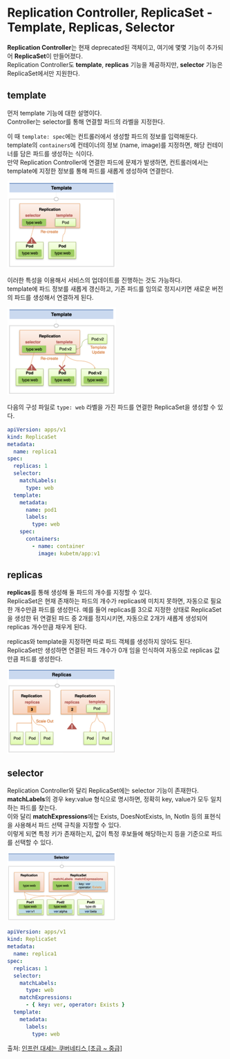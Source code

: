 # Replication Controller, ReplicaSet - Template, Replicas, Selector

**Replication Controller**는 현재 deprecated된 객체이고, 여기에 몇몇 기능이 추가되어 **ReplicaSet**이 만들어졌다.  
Replication Controller도 **template**, **replicas** 기능을 제공하지만, **selector** 기능은 ReplicaSet에서만 지원한다.

## template

먼저 template 기능에 대한 설명이다.  
Controller는 selector를 통해 연결할 파드의 라벨을 지정한다.

이 때 `template: spec`에는 컨트롤러에서 생성할 파드의 정보를 입력해둔다.  
template의 `containers`에 컨테이너의 정보 (name, image)를 지정하면, 해당 컨테이너를 담은 파드를 생성하는 식이다.  
만약 Replication Controller에 연결한 파드에 문제가 발생하면, 컨트롤러에서는 template에 지정한 정보를 통해 파드를 새롭게 생성하여 연결한다.

<img src="./images/1_ReplicaSet1.png" width=50% />

이러한 특성을 이용해서 서비스의 업데이트를 진행하는 것도 가능하다.  
template에 파드 정보를 새롭게 갱신하고, 기존 파드를 임의로 정지시키면 새로운 버전의 파드를 생성해서 연결하게 된다.

<img src="./images/1_ReplicaSet2.png" width=50% />

다음의 구성 파일로 `type: web` 라벨을 가진 파드를 연결한 ReplicaSet을 생성할 수 있다.

```yaml
apiVersion: apps/v1
kind: ReplicaSet
metadata:
  name: replica1
spec:
  replicas: 1
  selector:
    matchLabels:
      type: web
  template:
    metadata:
      name: pod1
      labels:
        type: web
    spec:
      containers:
        - name: container
          image: kubetm/app:v1
```

## replicas

**replicas**를 통해 생성해 둘 파드의 개수를 지정할 수 있다.  
ReplicaSet은 현재 존재하는 파드의 개수가 replicas에 미치지 못하면, 자동으로 필요한 개수만큼 파드를 생성한다.
예를 들어 replicas를 3으로 지정한 상태로 ReplicaSet을 생성한 뒤 연결된 파드 중 2개를 정지시키면, 자동으로 2개가 새롭게 생성되어 replicas 개수만큼 채우게 된다.

replicas와 template을 지정하면 따로 파드 객체를 생성하지 않아도 된다.  
ReplicaSet만 생성하면 연결된 파드 개수가 0개 임을 인식하여 자동으로 replicas 값만큼 파드를 생성한다.

<img src="./images/1_ReplicaSet3.png" width=50% />

## selector

Replication Controller와 달리 ReplicaSet에는 selector 기능이 존재한다.  
**matchLabels**의 경우 key:value 형식으로 명시하면, 정확히 key, value가 모두 일치하는 파드를 찾는다.  
이와 달리 **matchExpressions**에는 Exists, DoesNotExists, In, NotIn 등의 표현식을 사용해서 파드 선택 규칙을 지정할 수 있다.  
이렇게 되면 특정 키가 존재하는지, 값이 특정 후보들에 해당하는지 등을 기준으로 파드를 선택할 수 있다.

<img src="./images/1_ReplicaSet4.png" width=50% />

```yaml
apiVersion: apps/v1
kind: ReplicaSet
metadata:
  name: replica1
spec:
  replicas: 1
  selector:
    matchLabels:
      type: web
    matchExpressions:
      - { key: ver, operator: Exists }
  template:
    metadata:
      labels:
        type: web
```

출처: [인프런 대세는 쿠버네티스 [초급 ~ 중급]](https://inf.run/yW34)
